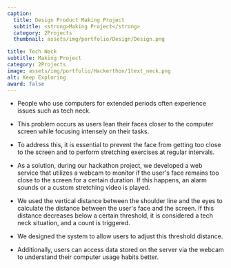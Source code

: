 ```yaml
---
caption:
  title: Design Product Making Project
  subtitle: <strong>Making Project</strong>
  category: 2Projects
  thumbnail: assets/img/portfolio/Design/Design.png

title: Tech Neck
subtitle: Making Project
category: 2Projects
image: assets/img/portfolio/Hackerthon/1text_neck.png
alt: Keep Exploring
award: false
---
```

- People who use computers for extended periods often experience issues such as tech neck.

- This problem occurs as users lean their faces closer to the computer screen while focusing intensely on their tasks.

- To address this, it is essential to prevent the face from getting too close to the screen and to perform stretching exercises at regular intervals.

- As a solution, during our hackathon project, we developed a web service that utilizes a webcam to monitor if the user's face remains too close to the screen for a certain duration. If this happens, an alarm sounds or a custom stretching video is played.

- We used the vertical distance between the shoulder line and the eyes to calculate the distance between the user's face and the screen. If this distance decreases below a certain threshold, it is considered a tech neck situation, and a count is triggered.

- We designed the system to allow users to adjust this threshold distance.

- Additionally, users can access data stored on the server via the webcam to understand their computer usage habits better.